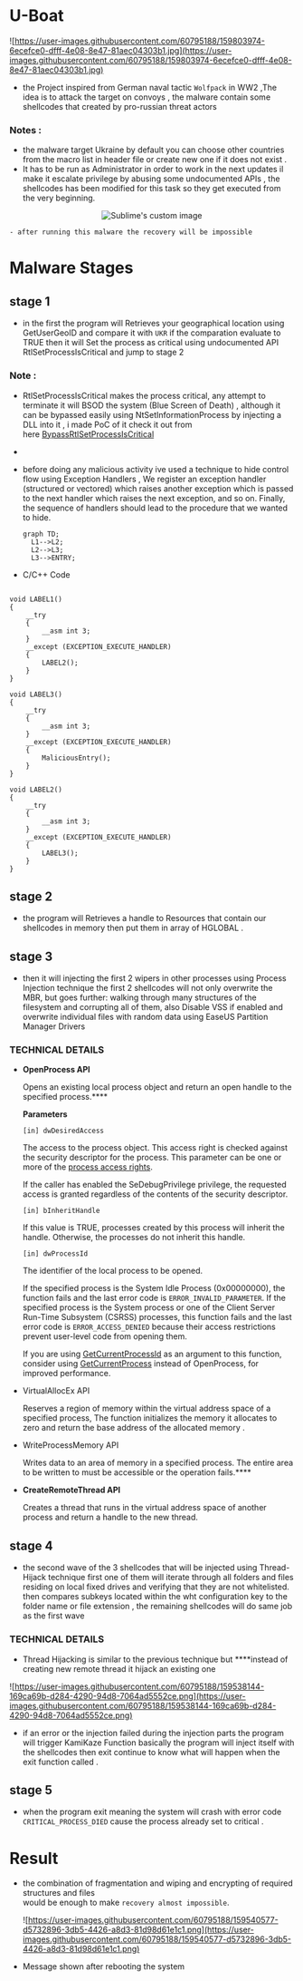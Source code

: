# U-Boat

![https://user-images.githubusercontent.com/60795188/159803974-6ecefce0-dfff-4e08-8e47-81aec04303b1.jpg](https://user-images.githubusercontent.com/60795188/159803974-6ecefce0-dfff-4e08-8e47-81aec04303b1.jpg)

- the Project inspired from German naval tactic `Wolfpack` in WW2 ,The idea is to attack the target on convoys , the malware contain some shellcodes that created by pro-russian threat actors

### Notes :

- the malware target Ukraine by default you can choose other countries from the macro list in header file or create new one if it does not exist .
- It has to be run as Administrator in order to work in the next updates il make it escalate privilege by abusing some undocumented APIs , the shellcodes has been modified for this task so they get executed from the very beginning.

<p align="center">
  <img src="https://user-images.githubusercontent.com/60795188/180663497-afeb1572-7c32-46dd-acdd-2bfe0e38174b.png" alt="Sublime's custom image"/>
</p>

```
- after running this malware the recovery will be impossible
```

# Malware Stages

## stage 1

- in the first the program will Retrieves your geographical location using GetUserGeoID and compare it with `UKR` if the comparation evaluate to TRUE then it will Set the process as critical using undocumented API RtlSetProcessIsCritical and jump to stage 2

### Note :

- RtlSetProcessIsCritical makes the process critical, any attempt to terminate it will BSOD the system (Blue Screen of Death) , although it can be bypassed easily using NtSetInformationProcess by injecting a DLL into it , i made PoC of it check it out from here [BypassRtlSetProcessIsCritical](https://github.com/ZeroM3m0ry/BypassRtlSetProcessIsCritical)
- 
- before doing any malicious activity ive used a technique to hide control flow using Exception Handlers , We register an exception handler (structured or vectored) which raises another exception which is passed to the next handler which raises the next exception, and so on. Finally, the sequence of handlers should lead to the procedure that we wanted to hide.

  ```mermaid
  graph TD;
    L1-->L2;
    L2-->L3;
    L3-->ENTRY;
  ```

- C/C++ Code

```

void LABEL1()
{
    __try
    {
        __asm int 3;
    }
    __except (EXCEPTION_EXECUTE_HANDLER)
    {
        LABEL2();
    }
}

void LABEL3()
{
    __try
    {
        __asm int 3;
    }
    __except (EXCEPTION_EXECUTE_HANDLER)
    {
        MaliciousEntry();
    }
}

void LABEL2()
{
    __try
    {
        __asm int 3;
    }
    __except (EXCEPTION_EXECUTE_HANDLER)
    {
        LABEL3();
    }
}

```

## stage 2

- the program will Retrieves a handle to Resources that contain our shellcodes in memory then put them in array of HGLOBAL .

## stage 3

- then it will injecting the first 2 wipers in other processes using Process Injection technique the first 2 shellcodes will not only overwrite the MBR, but goes further: walking through many structures of the filesystem and corrupting all of them, also Disable VSS if enabled and overwrite individual files with random data using EaseUS Partition Manager Drivers

### ****TECHNICAL DETAILS****

- ****OpenProcess API****
    
    Opens an existing local process object and return an open handle to the specified process.****
    
    **Parameters**
    
    `[in] dwDesiredAccess`
    
    The access to the process object. This access right is checked against the security descriptor for the process. This parameter can be one or more of the [process access rights](https://docs.microsoft.com/en-us/windows/desktop/ProcThread/process-security-and-access-rights).
    
    If the caller has enabled the SeDebugPrivilege privilege, the requested access is granted regardless of the contents of the security descriptor.
    
    `[in] bInheritHandle`
    
    If this value is TRUE, processes created by this process will inherit the handle. Otherwise, the processes do not inherit this handle.
    
    `[in] dwProcessId`
    
    The identifier of the local process to be opened.
    
    If the specified process is the System Idle Process (0x00000000), the function fails and the last error code is `ERROR_INVALID_PARAMETER`. If the specified process is the System process or one of the Client Server Run-Time Subsystem (CSRSS) processes, this function fails and the last error code is `ERROR_ACCESS_DENIED` because their access restrictions prevent user-level code from opening them.
    
    If you are using [GetCurrentProcessId](https://docs.microsoft.com/en-us/windows/desktop/api/processthreadsapi/nf-processthreadsapi-getcurrentprocessid) as an argument to this function, consider using [GetCurrentProcess](https://docs.microsoft.com/en-us/windows/desktop/api/processthreadsapi/nf-processthreadsapi-getcurrentprocess) instead of OpenProcess, for improved performance.
    
- VirtualAllocEx API
    
    Reserves a region of memory within the virtual address space of a specified process, The function initializes the memory it allocates to zero and return the base address of the allocated memory .
    
- WriteProcessMemory API
    
    Writes data to an area of memory in a specified process. The entire area to be written to must be accessible or the operation fails.****
    
- **CreateRemoteThread API**
    
    Creates a thread that runs in the virtual address space of another process and return a handle to the new thread.
    

## stage 4

- the second wave of the 3 shellcodes that will be injected using Thread-Hijack technique first one of them will iterate through all folders and files residing on local fixed drives and verifying that they are not whitelisted. then compares subkeys located within the wht configuration key to the folder name or file extension , the remaining shellcodes will do same job as the first wave

### ****TECHNICAL DETAILS****

- Thread Hijacking is similar to the previous technique but ****instead of creating new remote thread   it hijack an existing one

![https://user-images.githubusercontent.com/60795188/159538144-169ca69b-d284-4290-94d8-7064ad5552ce.png](https://user-images.githubusercontent.com/60795188/159538144-169ca69b-d284-4290-94d8-7064ad5552ce.png)

- if an error or the injection failed during the injection parts the program will trigger KamiKaze Function basically the program will inject itself with the shellcodes then exit continue to know what will happen when the exit function called .

## stage 5

- when the program exit meaning the system will crash with error code `CRITICAL_PROCESS_DIED` cause the process already set to critical .

# Result

- the combination of fragmentation and wiping and encrypting of required structures and files <br> would be enough to make `recovery almost impossible`.
    
    ![https://user-images.githubusercontent.com/60795188/159540577-d5732896-3db5-4426-a8d3-81d98d61e1c1.png](https://user-images.githubusercontent.com/60795188/159540577-d5732896-3db5-4426-a8d3-81d98d61e1c1.png)
    
- Message shown after rebooting the system
